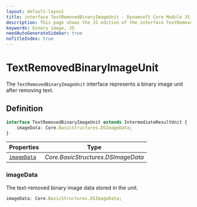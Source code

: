 ```yaml
---
layout: default-layout
title: interface TextRemovedBinaryImageUnit - Dynamsoft Core Module JS Edition API Reference
description: This page shows the JS edition of the interface TextRemovedBinaryImageUnit in Dynamsoft Core Module.
keywords: binary image, JS
needAutoGenerateSidebar: true
noTitleIndex: true
---
```


# TextRemovedBinaryImageUnit

The `TextRemovedBinaryImageUnit` interface represents a binary image unit after removing text.

## Definition

```typescript
interface TextRemovedBinaryImageUnit extends IntermediateResultUnit {
    imageData: Core.BasicStructures.DSImageData;
} 
```

| Properties               | Type |
|----------------------|-------------|
| [`imageData`](#imagedata) | *Core.BasicStructures.DSImageData* |

### imageData

The text-removed binary image data stored in the unit.

```typescript
imageData: Core.BasicStructures.DSImageData;
```